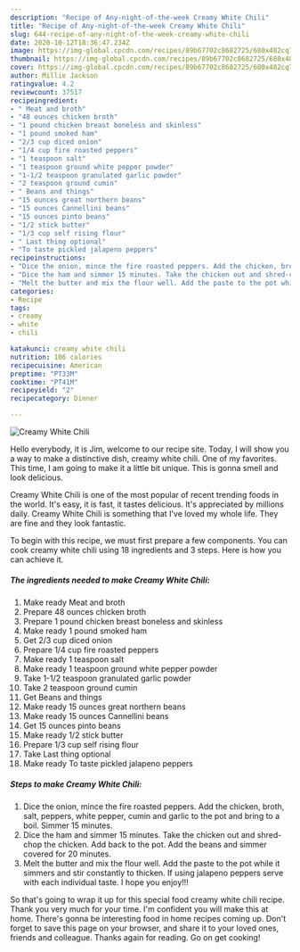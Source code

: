 ```yaml
---
description: "Recipe of Any-night-of-the-week Creamy White Chili"
title: "Recipe of Any-night-of-the-week Creamy White Chili"
slug: 644-recipe-of-any-night-of-the-week-creamy-white-chili
date: 2020-10-12T18:36:47.234Z
image: https://img-global.cpcdn.com/recipes/89b67702c8682725/680x482cq70/creamy-white-chili-recipe-main-photo.jpg
thumbnail: https://img-global.cpcdn.com/recipes/89b67702c8682725/680x482cq70/creamy-white-chili-recipe-main-photo.jpg
cover: https://img-global.cpcdn.com/recipes/89b67702c8682725/680x482cq70/creamy-white-chili-recipe-main-photo.jpg
author: Millie Jackson
ratingvalue: 4.2
reviewcount: 37517
recipeingredient:
- " Meat and broth"
- "48 ounces chicken broth"
- "1 pound chicken breast boneless and skinless"
- "1 pound smoked ham"
- "2/3 cup diced onion"
- "1/4 cup fire roasted peppers"
- "1 teaspoon salt"
- "1 teaspoon ground white pepper powder"
- "1-1/2 teaspoon granulated garlic powder"
- "2 teaspoon ground cumin"
- " Beans and things"
- "15 ounces great northern beans"
- "15 ounces Cannellini beans"
- "15 ounces pinto beans"
- "1/2 stick butter"
- "1/3 cup self rising flour"
- " Last thing optional"
- "To taste pickled jalapeno peppers"
recipeinstructions:
- "Dice the onion, mince the fire roasted peppers. Add the chicken, broth, salt, peppers, white pepper, cumin and garlic to the pot and bring to a boil. Simmer 15 minutes."
- "Dice the ham and simmer 15 minutes. Take the chicken out and shred-chop the chicken. Add back to the pot. Add the beans and simmer covered for 20 minutes."
- "Melt the butter and mix the flour well. Add the paste to the pot while it simmers and stir constantly to thicken. If using jalapeno peppers serve with each individual taste. I hope you enjoy!!!"
categories:
- Recipe
tags:
- creamy
- white
- chili

katakunci: creamy white chili 
nutrition: 106 calories
recipecuisine: American
preptime: "PT33M"
cooktime: "PT41M"
recipeyield: "2"
recipecategory: Dinner

---
```



![Creamy White Chili](https://img-global.cpcdn.com/recipes/89b67702c8682725/680x482cq70/creamy-white-chili-recipe-main-photo.jpg)

Hello everybody, it is Jim, welcome to our recipe site. Today, I will show you a way to make a distinctive dish, creamy white chili. One of my favorites. This time, I am going to make it a little bit unique. This is gonna smell and look delicious.

Creamy White Chili is one of the most popular of recent trending foods in the world. It's easy, it is fast, it tastes delicious. It's appreciated by millions daily. Creamy White Chili is something that I've loved my whole life. They are fine and they look fantastic.




To begin with this recipe, we must first prepare a few components. You can cook creamy white chili using 18 ingredients and 3 steps. Here is how you can achieve it.

<!--inarticleads1-->

##### The ingredients needed to make Creamy White Chili:

1. Make ready  Meat and broth
1. Prepare 48 ounces chicken broth
1. Prepare 1 pound chicken breast boneless and skinless
1. Make ready 1 pound smoked ham
1. Get 2/3 cup diced onion
1. Prepare 1/4 cup fire roasted peppers
1. Make ready 1 teaspoon salt
1. Make ready 1 teaspoon ground white pepper powder
1. Take 1-1/2 teaspoon granulated garlic powder
1. Take 2 teaspoon ground cumin
1. Get  Beans and things
1. Make ready 15 ounces great northern beans
1. Make ready 15 ounces Cannellini beans
1. Get 15 ounces pinto beans
1. Make ready 1/2 stick butter
1. Prepare 1/3 cup self rising flour
1. Take  Last thing optional
1. Make ready To taste pickled jalapeno peppers




<!--inarticleads2-->

##### Steps to make Creamy White Chili:

1. Dice the onion, mince the fire roasted peppers. Add the chicken, broth, salt, peppers, white pepper, cumin and garlic to the pot and bring to a boil. Simmer 15 minutes.
1. Dice the ham and simmer 15 minutes. Take the chicken out and shred-chop the chicken. Add back to the pot. Add the beans and simmer covered for 20 minutes.
1. Melt the butter and mix the flour well. Add the paste to the pot while it simmers and stir constantly to thicken. If using jalapeno peppers serve with each individual taste. I hope you enjoy!!!




So that's going to wrap it up for this special food creamy white chili recipe. Thank you very much for your time. I'm confident you will make this at home. There's gonna be interesting food in home recipes coming up. Don't forget to save this page on your browser, and share it to your loved ones, friends and colleague. Thanks again for reading. Go on get cooking!
